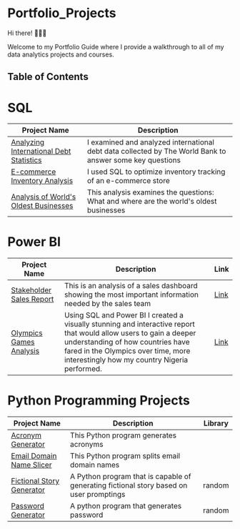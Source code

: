 # Portfolio_Projects

Hi there! 🙋🏻‍♀️

Welcome to my Portfolio Guide where I provide a walkthrough to all of my data analytics projects and courses.

## Table of Contents
# SQL
| Project Name | Description |
| --- | --- |
| [Analyzing International Debt Statistics](https://github.com/Temitope5/SQL_Projects/tree/main/Analyze%20International%20Debt%20Statistics)| I examined and analyzed international debt data collected by The World Bank to answer some key questions |
| [E-commerce Inventory Analysis](https://github.com/Temitope5/SQL_Projects/tree/main/E-commerce%20Inventory%20Analysis) | I used SQL to optimize inventory tracking of an e-commerce store |
| [Analysis of World's Oldest Businesses](https://github.com/Temitope5/SQL_Projects/tree/main/What%20and%20Where%20are%20the%20World's%20Oldest%20Businesses) | This analysis examines the questions: What and where are the world's oldest businesses


# Power BI
| Project Name | Description | Link
| --- | --- | --- |
| [Stakeholder Sales Report](https://app.powerbi.com/view?r=eyJrIjoiNTcxY2I1NWUtOGIyZi00NWNkLTkwMzAtMTIyODZkNThkYjVkIiwidCI6IjM3YTM4M2I2LTBhNTktNGM3ZC05MGI5LWYxNDEzNzk5ZDJhYiJ9)| This is an analysis of a sales dashboard showing the most important information needed by the sales team  | [Link]((https://app.powerbi.com/view?r=eyJrIjoiNTcxY2I1NWUtOGIyZi00NWNkLTkwMzAtMTIyODZkNThkYjVkIiwidCI6IjM3YTM4M2I2LTBhNTktNGM3ZC05MGI5LWYxNDEzNzk5ZDJhYiJ9))
| [Olympics Games Analysis]() | Using SQL and Power BI I created a visually stunning and interactive report that would allow users to gain a deeper understanding of how countries have fared in the Olympics over time, more interestingly how my country Nigeria performed. |[Link](https://app.powerbi.com/view?r=eyJrIjoiZDVjY2JjYTMtYjc5Ni00OTgxLWE2NjItNDU2NTdiMTZlMWU1IiwidCI6IjM3YTM4M2I2LTBhNTktNGM3ZC05MGI5LWYxNDEzNzk5ZDJhYiJ9)


# Python Programming Projects 
| Project Name | Description | Library |
| --- | --- | --- |
| [Acronym Generator](https://github.com/Temitope5/Python_Projects/blob/main/Acronym_Generator.py) | This Python program generates acronyms |
| [Email Domain Name Slicer](https://github.com/Temitope5/Python_Projects/blob/main/Email_Domain_name_slicer.py) | This Python program splits email domain names |
| [Fictional Story Generator](https://github.com/Temitope5/Python_Projects/blob/main/Fictional_Story_Generator_Python.py) | A Python program that is capable of generating fictional story based on user promptings | random
| [Password Generator](https://github.com/Temitope5/Python_Projects/blob/main/Python_Password_Generator.py) | A python program that generates password | random


<!--# End-to-End Projects

| Project Name | Description | Stack |
| --- | --- | --- |
|Olympics Games Analysis 


# Data Analysis with Python 
| Command | Description |
| --- | --- |
| git status | List all new or modified files |
| git diff | Show file differences that haven't been staged |

 # Datalemur SQL Interview Practice Questions
| Company | Question | Answer
| --- | --- |
| git status | List all new or modified files |
| git diff | Show file differences that haven't been staged |

<!-- # Tablaeu
| Command | Description |
| --- | --- |
| git status | List all new or modified files |
| git diff | Show file differences that haven't been staged |-->
